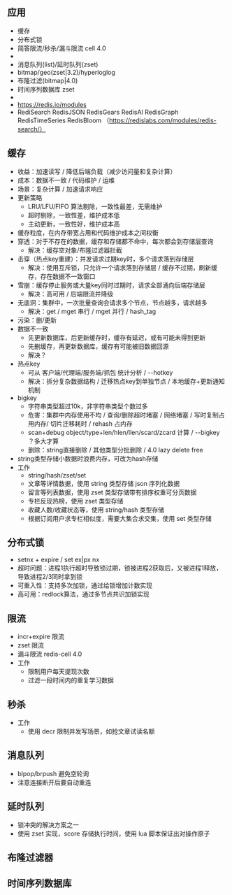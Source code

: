## 应用
- 缓存
- 分布式锁
- 简答限流/秒杀/漏斗限流 cell 4.0
- 
- 消息队列(list)/延时队列(zset)
- bitmap/geo(zset|3.2)/hyperloglog
- 布隆过滤(bitmap|4.0)
- 时间序列数据库 zset
- 
- https://redis.io/modules
- RediSearch RedisJSON RedisGears RedisAI RedisGraph RedisTimeSeries RedisBloom （https://redislabs.com/modules/redis-search/）

## 缓存
- 收益：加速读写 / 降低后端负载（减少访问量和复杂计算）
- 成本：数据不一致 / 代码维护 / 运维
- 场景：复杂计算 / 加速请求响应
- 更新策略
    - LRU/LFU/FIFO 算法剔除，一致性最差，无需维护
    - 超时剔除，一致性差，维护成本低
    - 主动更新，一致性好，维护成本高
- 缓存粒度，在内存带宽占用和代码维护成本之间权衡
- 穿透：对于不存在的数据，缓存和存储都不命中，每次都会到存储层查询
    - 解决：缓存空对象/布隆过滤器拦截
- 击穿（热点key重建）：并发请求过期key时，多个请求落到存储层
    - 解决：使用互斥锁，只允许一个请求落到存储层 / 缓存不过期，刷新缓存，存在数据不一致窗口
- 雪崩：缓存停止服务或大量key同时过期时，请求全部涌向后端存储层
    - 解决：高可用 / 后端限流并降级
- 无底洞：集群中，一次批量查询会请求多个节点，节点越多，请求越多
    - 解决：get / mget 串行 / mget 并行 / hash_tag
- 污染：删/更新
- 数据不一致
    - 先更新数据库，后更新缓存时，缓存有延迟，或有可能未得到更新
    - 先删缓存，再更新数据库，缓存有可能被旧数据回源
    - 解决？
- 热点key
    - 可从 客户端/代理端/服务端/抓包 统计分析 / --hotkey
    - 解决：拆分复杂数据结构 / 迁移热点key到单独节点 / 本地缓存+更新通知机制
- bigkey
    - 字符串类型超过10k，非字符串类型个数过多
    - 危害：集群中内存使用不均 / 查询/删除超时堵塞 / 网络堵塞 / 写时复制占用内存/ 切片迁移耗时 / rehash 占内存
    - scan+debug object/type+len/hlen/llen/scard/zcard 计算 / --bigkey ？多大才算
    - 删除：string直接删除 / 其他类型分批删除 / 4.0 lazy delete free
- string类型存储小数据时浪费内存，可改为hash存储
- 工作
    - string/hash/zset/set
    - 文章等详情数据，使用 string 类型存储 json 序列化数据
    - 留言等列表数据，使用 zset 类型存储带有排序权重可分页数据
    - 专栏反现热榜，使用 zset 类型存储
    - 收藏人数/收藏状态等，使用 string/hash 类型存储
    - 根据订阅用户求专栏相似度，需要大集合求交集，使用 set 类型存储

## 分布式锁
- setnx + expire / set ex|px nx
- 超时问题：进程1执行超时导致锁过期，锁被进程2获取后，又被进程1释放，导致进程2/3同时拿到锁
- 可重入性：支持多次加锁，通过给锁增加计数实现
- 高可用：redlock算法，通过多节点共识加锁实现

## 限流
- incr+expire 限流
- zset 限流
- 漏斗限流 redis-cell 4.0
- 工作
    - 限制用户每天提现次数
    - 过滤一段时间内的重复学习数据

## 秒杀
- 工作
    - 使用 decr 限制并发写场景，如抢文章试读名额

## 消息队列
- blpop/brpush 避免空轮询
- 注意连接断开后要自动重连

## 延时队列
- 锁冲突的解决方案之一
- 使用 zset 实现，score 存储执行时间，使用 lua 脚本保证出对操作原子


## 布隆过滤器

## 时间序列数据库